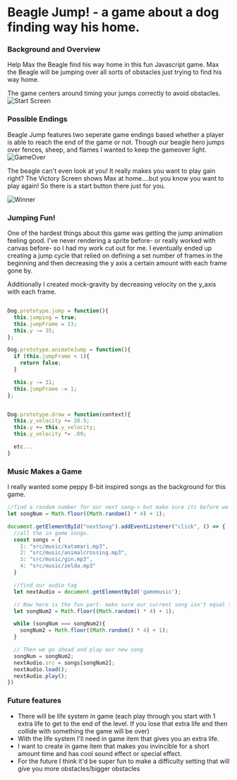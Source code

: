 # Beagle Jump! - a game about a dog finding way his home.

### Background and Overview

Help Max the Beagle find his way home in this fun Javascript game. Max the Beagle will be jumping over all sorts of obstacles just trying to find his way home.

The game centers around timing your jumps correctly to avoid obstacles.
![Start Screen](https://media.giphy.com/media/20IB5CvqMveCZ1mw8V/giphy.gif)

### Possible Endings
Beagle Jump features two seperate game endings based whether a player is able to reach the end of the game or not. Though our beagle hero jumps over fences, sheep, and flames I wanted to keep the gameover light.
![GameOver](https://i.imgur.com/SfuNv1s.png)

The beagle can't even look at you! It really makes you want to play gain right?
The Victory Screen shows Max at home....but you know you want to play again! So there is a start button there just for you.

![Winner](https://i.imgur.com/F7SpDZG.png)

### Jumping Fun!
One of the hardest things about this game was getting the jump animation feeling good. I've never rendering a sprite before- or really worked with canvas before- so I had my work cut out for me. I eventually ended up creating a jump cycle that relied on defining a set number of frames in the beginning and then decreasing the y axis a certain amount with each frame gone by.

Additionally I created mock-gravity by decreasing velocity on the y_axis with each frame.


```Javascript

Dog.prototype.jump = function(){
  this.jumping = true;
  this.jumpFrame = 13;
  this.y -= 35;
};

Dog.prototype.animateJump = function(){
  if (this.jumpFrame < 1){
    return false;
  }

  this.y -= 31;
  this.jumpFrame -= 1;
};


Dog.prototype.draw = function(context){
  this.y_velocity += 20.5;
  this.y += this.y_velocity;
  this.y_velocity *= .09;

  etc...
}

```

### Music Makes a Game
I really wanted some peppy 8-bit inspired songs as the background for this game.

``` Javascript
//find a random number for our next song-> but make sure its before we click
let songNum = Math.floor((Math.random() * 4) + 1);

document.getElementById("nextSong").addEventListener("click", () => {
  //all the in game songs.
  const songs = {
    1: "src/music/katamari.mp3",
    2: "src/music/animalcrossing.mp3",
    3: "src/music/gin.mp3",
    4: "src/music/zelda.mp3"
  }

  //find our audio tag
  let nextAudio = document.getElementById('gamemusic');

  // Now here is the fun part- make sure our current song isn't equal to the last song we played.
  let songNum2 = Math.floor((Math.random() * 4) + 1);

  while (songNum === songNum2){
    songNum2 = Math.floor((Math.random() * 4) + 1);
  }

  // Then we go ahead and play our new song
  songNum = songNum2;
  nextAudio.src = songs[songNum2];
  nextAudio.load();
  nextAudio.play();
})

```

### Future features
 * There will be life system in game (each play through you start with 1 extra life to get to the end of the level. If you lose that extra life and then collide with something the game will be over)
* With the life system I'll need in game item that gives you an extra  life.
 * I want to create in game item that makes you invincible for a short amount time and has cool sound effect or special effect.
 * For the future I think it'd be super fun to make a difficulty setting that will give you more obstacles/bigger obstacles
